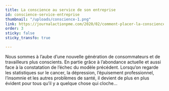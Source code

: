 ```yaml
---
title: La conscience au service de son entreprise
id: conscience-service-entreprise
thumbnail: "/uploads/conscience-1.png"
link: https://journalactionpme.com/2020/02/comment-placer-la-conscience-au-service-de-son-entreprise/
order: 3
sticky: false
sticky_transfo: true

---
```

Nous sommes à l’aube d’une nouvelle génération de consommateurs et de travailleurs plus conscients. En partie grâce à l’abondance actuelle et aussi face à la constatation de l’échec du modèle précédent. Lorsqu’on regarde les statistiques sur le cancer, la dépression, l’épuisement professionnel, l’insomnie et les autres problèmes de santé, il devient de plus en plus évident pour tous qu’il y a quelque chose qui cloche...